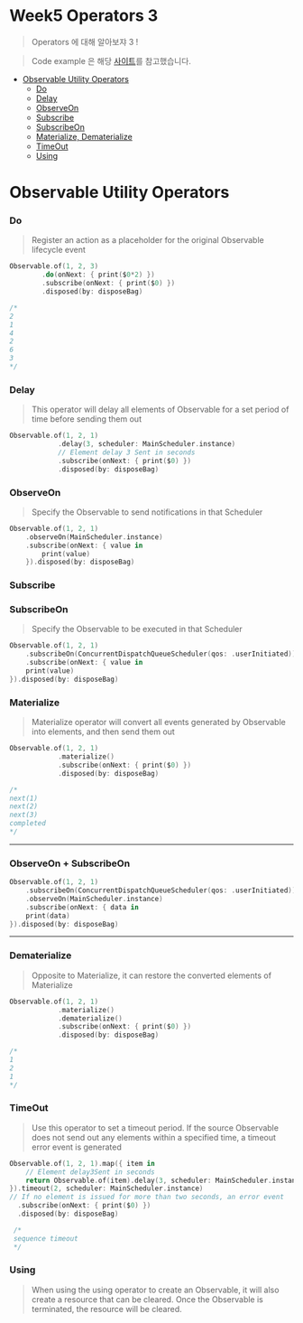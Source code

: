 # Week5 Operators 3
> Operators 에 대해 알아보쟈 3 !

> Code example 은 해당 [사이트](https://www.programmersought.com/article/73994414642)를 참고했습니다.

- [Observable Utility Operators](#observable-utility-operators)
  - [Do](#do)
  - [Delay](#delay)
  - [ObserveOn](#observeon)
  - [Subscribe](#subscribe)
  - [SubscribeOn](#subscribeon)
  - [Materialize, Dematerialize](#materialize-dematerialize)
  - [TimeOut](#timeout)
  - [Using](#using)

# Observable Utility Operators
> 

### Do
> Register an action as a placeholder for the original Observable lifecycle event
```swift
Observable.of(1, 2, 3)
        .do(onNext: { print($0*2) })
        .subscribe(onNext: { print($0) })
        .disposed(by: disposeBag)

/*
2
1
4
2
6
3
*/
```

### Delay
> This operator will delay all elements of Observable for a set period of time before sending them out
```swift
Observable.of(1, 2, 1)
            .delay(3, scheduler: MainScheduler.instance) 
            // Element delay 3 Sent in seconds
            .subscribe(onNext: { print($0) })
            .disposed(by: disposeBag)
```

### ObserveOn
> Specify the Observable to send notifications in that Scheduler
```swift
Observable.of(1, 2, 1)
    .observeOn(MainScheduler.instance)
    .subscribe(onNext: { value in
        print(value)
    }).disposed(by: disposeBag)
```

### Subscribe
>

### SubscribeOn
> Specify the Observable to be executed in that Scheduler
```swift
Observable.of(1, 2, 1)
    .subscribeOn(ConcurrentDispatchQueueScheduler(qos: .userInitiated))
    .subscribe(onNext: { value in
    print(value)
}).disposed(by: disposeBag)
```

### Materialize
> Materialize operator will convert all events generated by Observable into elements, and then send them out
```swift
Observable.of(1, 2, 1)
            .materialize()
            .subscribe(onNext: { print($0) })
            .disposed(by: disposeBag)

/*
next(1)
next(2)
next(3)
completed
*/
```

---
### ObserveOn + SubscribeOn
```swift
Observable.of(1, 2, 1)
    .subscribeOn(ConcurrentDispatchQueueScheduler(qos: .userInitiated))
    .observeOn(MainScheduler.instance)
    .subscribe(onNext: { data in
    print(data)
}).disposed(by: disposeBag)
```
---

### Dematerialize
> Opposite to Materialize, it can restore the converted elements of Materialize
```swift
Observable.of(1, 2, 1)
            .materialize()
            .dematerialize()
            .subscribe(onNext: { print($0) })
            .disposed(by: disposeBag)

/*
1
2
1
*/
```

### TimeOut
> Use this operator to set a timeout period. If the source Observable does not send out any elements within a specified time, a timeout error event is generated
```swift
Observable.of(1, 2, 1).map({ item in
    // Element delay3Sent in seconds
    return Observable.of(item).delay(3, scheduler: MainScheduler.instance)
}).timeout(2, scheduler: MainScheduler.instance) 
// If no element is issued for more than two seconds, an error event
  .subscribe(onNext: { print($0) })
  .disposed(by: disposeBag)

 /*
 sequence timeout
 */
 ```

### Using
> When using the using operator to create an Observable, it will also create a resource that can be cleared. Once the Observable is terminated, the resource will be cleared.